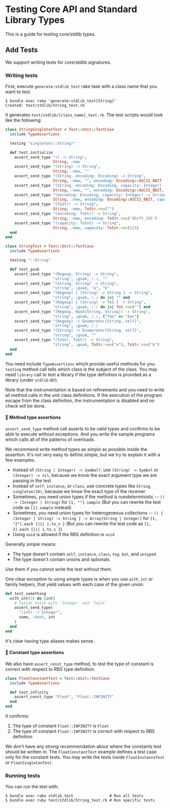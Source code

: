 # Testing Core API and Standard Library Types

This is a guide for testing core/stdlib types.

## Add Tests

We support writing tests for core/stdlib signatures.

### Writing tests

First, execute `generate:stdlib_test` rake task with a class name that you want to test.

```console
$ bundle exec rake 'generate:stdlib_test[String]'
Created: test/stdlib/String_test.rb
```

It generates `test/stdlib/[class_name]_test.rb`.
The test scripts would look like the following:

```rb
class StringSingletonTest < Test::Unit::TestCase
  include TypeAssertions

  testing "singleton(::String)"

  def test_initialize
    assert_send_type "() -> String",
                     String, :new
    assert_send_type "(String) -> String",
                     String, :new, ""
    assert_send_type "(String, encoding: Encoding) -> String",
                     String, :new, "", encoding: Encoding::ASCII_8BIT
    assert_send_type "(String, encoding: Encoding, capacity: Integer) -> String",
                     String, :new, "", encoding: Encoding::ASCII_8BIT, capacity: 123
    assert_send_type "(encoding: Encoding, capacity: Integer) -> String",
                     String, :new, encoding: Encoding::ASCII_8BIT, capacity: 123
    assert_send_type "(ToStr) -> String",
                     String, :new, ToStr.new("")
    assert_send_type "(encoding: ToStr) -> String",
                     String, :new, encoding: ToStr.new('Shift_JIS')
    assert_send_type "(capacity: ToInt) -> String",
                     String, :new, capacity: ToInt.new(123)
  end
end

class StringTest < Test::Unit::TestCase
  include TypeAssertions

  testing "::String"

  def test_gsub
    assert_send_type "(Regexp, String) -> String",
                     "string", :gsub, /./, ""
    assert_send_type "(String, String) -> String",
                     "string", :gsub, "a", "b"
    assert_send_type "(Regexp) { (String) -> String } -> String",
                     "string", :gsub, /./ do |x| "" end
    assert_send_type "(Regexp) { (String) -> ToS } -> String",
                     "string", :gsub, /./ do |x| ToS.new("") end
    assert_send_type "(Regexp, Hash[String, String]) -> String",
                     "string", :gsub, /./, {"foo" => "bar"}
    assert_send_type "(Regexp) -> Enumerator[String, self]",
                     "string", :gsub, /./
    assert_send_type "(String) -> Enumerator[String, self]",
                     "string", :gsub, ""
    assert_send_type "(ToStr, ToStr) -> String",
                     "string", :gsub, ToStr.new("a"), ToStr.new("b")
  end
end
```

You need include `TypeAssertions` which provide useful methods for you.
`testing` method call tells which class is the subject of the class.
You may need `library` call to test a library if the type definition is provided as a library (under `stdlib` dir).

Note that the instrumentation is based on refinements and you need to write all method calls in the unit class definitions.
If the execution of the program escape from the class definition, the instrumentation is disabled and no check will be done.

#### 📣 Method type assertions

`assert_send_type` method call asserts to be valid types and confirms to be able to execute without exceptions.
And you write the sample programs which calls all of the patterns of overloads.

We recommend write method types as _simple_ as possible inside the assertion.
It's not very easy to define _simple_, but we try to explain it with a few examples.

- Instead of `(String | Integer) -> Symbol?`, use `(String) -> Symbol` or `(Integer) -> nil`, because we know the exact argument type we are passing in the test
- Instead of `self`, `instance`, or `class`, use concrete types like `String`, `singleton(IO)`, because we know the exact type of the receiver
- Sometimes, you need union types if the method is nondeterministic -- `() -> (Integer | String)` for `[1, ""].sample` (But you can rewrite the test code as `[1].sample` instead)
- Sometimes, you need union types for heterogeneous collections -- `() { (Integer | String) -> String } -> Array[String | Integer]` for `[1, "2"].each {|i| i.to_s }` (But you can rewrite the test code as `[1, 2].each {|i| i.to_s }`)
- Using `void` is allowed if the RBS definition is `void`

Generally _simple_ means:

- The type doesn't contain `self`, `instance`, `class`, `top`, `bot`, and `untyped`
- The type doesn't contain unions and optionals

Use them if you cannot write the test without them.

One clear exception to using _simple_ types is when you use `with_int` or family helpers, that yield values with each case of the given union:

```ruby
def test_something
  with_int(3) do |int|
    # Yields twice with `Integer` and `ToInt`
    assert_send_type(
      "(int) -> Integer",
      some, :test, int
    )
  end
end
```

It's clear having type aliases makes sense.

#### 📣 Constant type assertions

We also have `assert_const_type` method, to test the type of constant is correct with respect to RBS type definition.

```ruby
class FloatConstantTest < Test::Unit::TestCase
  include TypeAssertions

  def test_infinity
    assert_const_type "Float", "Float::INFINITY"
  end
end
```

It confirms:

1. The type of constant `Float::INFINITY` is `Float`
2. The type of constant `Float::INFINITY` is correct with respect to RBS definition

We don't have any strong recommendation about where the constants test should be written in.
The `FloatConstantTest` example defines a test case only for the constant tests.
You may write the tests inside `FloatInstanceTest` or `FloatSingletonTest`.

### Running tests

You can run the test with:

```console
$ bundle exec rake stdlib_test                # Run all tests
$ bundle exec ruby test/stdlib/String_test.rb # Run specific tests
```
